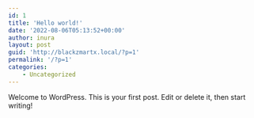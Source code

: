 ```yaml
---
id: 1
title: 'Hello world!'
date: '2022-08-06T05:13:52+00:00'
author: inura
layout: post
guid: 'http://blackzmartx.local/?p=1'
permalink: '/?p=1'
categories:
    - Uncategorized
---
```


Welcome to WordPress. This is your first post. Edit or delete it, then start writing!